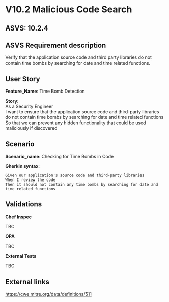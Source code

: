# V10.2 Malicious Code Search

## ASVS: 10.2.4

## ASVS Requirement description

Verify that the application source code and third party
libraries do not contain time bombs by searching for
date and time related functions.

## User Story

**Feature_Name**: Time Bomb Detection

**Story**:\
As a Security Engineer\
I want to ensure that the application source code and third-party
libraries do not contain time bombs by searching for date and time
related functions\
So that we can prevent any hidden functionality that could be used
maliciously if discovered

## Scenario

**Scenario_name**: Checking for Time Bombs in Code

**Gherkin syntax**:

```gherkin
Given our application's source code and third-party libraries
When I review the code
Then it should not contain any time bombs by searching for date and time related functions
```

## Validations

**Chef Inspec**

TBC

**OPA**

TBC

**External Tests**

TBC

## External links

<https://cwe.mitre.org/data/definitions/511>
